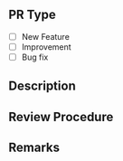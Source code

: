 ## PR Type

- [ ] New Feature
- [ ] Improvement
- [ ] Bug fix

## Description

## Review Procedure

## Remarks
